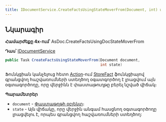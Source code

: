 ```yaml
---
title: IDocumentService.CreateFactsUsingStateMoverFrom(Document, int) մեթոդ
---
```


## Նկարագիր

**Համարժեքը 4x-ում՝** AsDoc.CreateFactsUsingDocStateMoverFrom

**Դաս՝** [IDocumentService](../IDocumentService.md)

```c#
public Task CreateFactsUsingStateMoverFrom(Document document, 
                                           int state)
```

Ֆունկցիան կանչելուց հետո [Action](../../definitions/document/Action.md)-ում [StoreFact](StoreFact.md) ֆունկցիայով գրանցվող հաշվառումների ստեղծող օգատգործող է լրացվում այն օգտագործողը, որը վերջինն է փաստաթուղթը բերել նշված վիճակ։

**Պարամետրեր**

* `document` - [Փաստաթղթի օբյեկտ](../../definitions/document.md)։
* `state` - Այն վիճակը, որը վերջին անգամ հասցնող օգտագործողը լրացվելու է, որպես գրանցվող հաշվառումների ստեղծող: